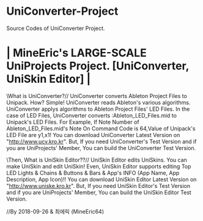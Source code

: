 # UniConverter-Project
Source Codes of UniConverter Project.

|    MineEric's LARGE-SCALE UniProjects Project. [UniConverter, UniSkin Editor]    |
====================================================================================

\\What is UniConverter?//
UniConverter converts Ableton Project Files to Unipack.
How? Simple! UniConverter reads Ableton's various algorithms.
UniConverter applys algorithms to Ableton Project Files' LED Files.
In the case of LED Files, UniConverter converts :Ableton_LED_Files.mid to Unipack's LED Files.
For Example, If Note Number of Ableton_LED_Files.mid's Note On Command Code is 64,Value of Unipack's LED File are y1,x1!
You can download UniConverter Latest Version on "http://www.ucv.kro.kr".
But, If you need UniConverter's Test Version and if you are UniProjects' Member, You can build the UniConverter Test Version. 

\\Then, What is UniSkin Editor??//
UniSkin Editor edits UniSkins. You can make UniSkin and edit UniSkin!
Even, UniSkin Editor supports editing Top LED Lights & Chains & Buttons & Bars & App's INFO (App Name, App Description, App Icon)!!
You can download UniSkin Editor Latest Version on "http://www.uniske.kro.kr".
But, If you need UniSkin Editor's Test Version and if you are UniProjects' Member, You can build the UniSkin Editor Test Version.

//By 2018-09-26 & 최에릭 (MineEric64)
